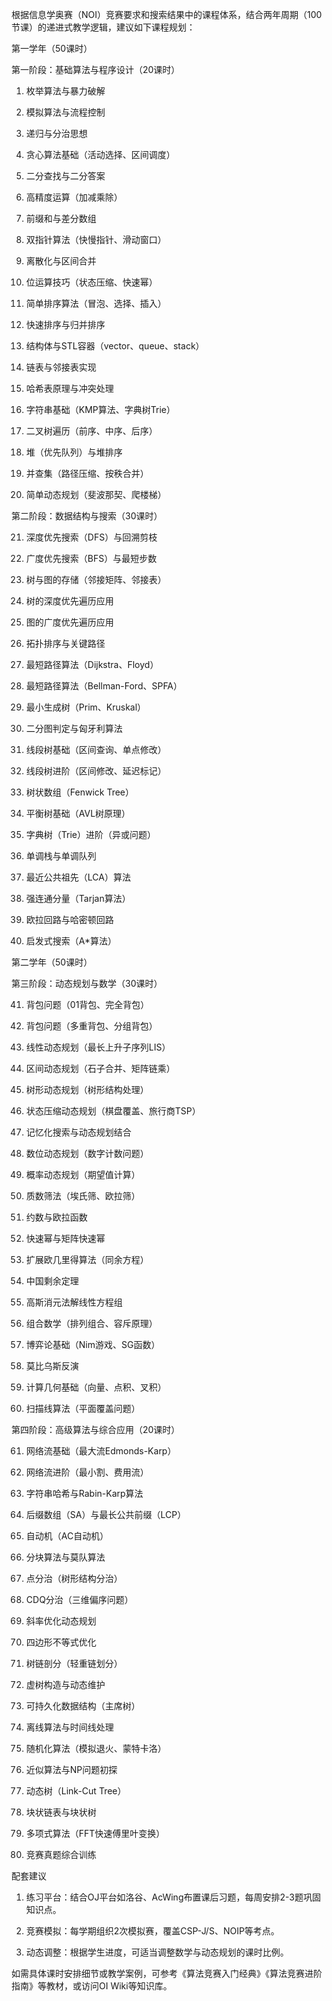 
根据信息学奥赛（NOI）竞赛要求和搜索结果中的课程体系，结合两年周期（100节课）的递进式教学逻辑，建议如下课程规划：

第一学年（50课时）

第一阶段：基础算法与程序设计（20课时）

1. 枚举算法与暴力破解

2. 模拟算法与流程控制

3. 递归与分治思想

4. 贪心算法基础（活动选择、区间调度）

5. 二分查找与二分答案

6. 高精度运算（加减乘除）

7. 前缀和与差分数组

8. 双指针算法（快慢指针、滑动窗口）

9. 离散化与区间合并

10. 位运算技巧（状态压缩、快速幂）

11. 简单排序算法（冒泡、选择、插入）

12. 快速排序与归并排序

13. 结构体与STL容器（vector、queue、stack）

14. 链表与邻接表实现

15. 哈希表原理与冲突处理

16. 字符串基础（KMP算法、字典树Trie）

17. 二叉树遍历（前序、中序、后序）

18. 堆（优先队列）与堆排序

19. 并查集（路径压缩、按秩合并）

20. 简单动态规划（斐波那契、爬楼梯）

第二阶段：数据结构与搜索（30课时）

21. 深度优先搜索（DFS）与回溯剪枝

22. 广度优先搜索（BFS）与最短步数

23. 树与图的存储（邻接矩阵、邻接表）

24. 树的深度优先遍历应用

25. 图的广度优先遍历应用

26. 拓扑排序与关键路径

27. 最短路径算法（Dijkstra、Floyd）

28. 最短路径算法（Bellman-Ford、SPFA）

29. 最小生成树（Prim、Kruskal）

30. 二分图判定与匈牙利算法

31. 线段树基础（区间查询、单点修改）

32. 线段树进阶（区间修改、延迟标记）

33. 树状数组（Fenwick Tree）

34. 平衡树基础（AVL树原理）

35. 字典树（Trie）进阶（异或问题）

36. 单调栈与单调队列

37. 最近公共祖先（LCA）算法

38. 强连通分量（Tarjan算法）

39. 欧拉回路与哈密顿回路

40. 启发式搜索（A*算法）

第二学年（50课时）

第三阶段：动态规划与数学（30课时）

41. 背包问题（01背包、完全背包）

42. 背包问题（多重背包、分组背包）

43. 线性动态规划（最长上升子序列LIS）

44. 区间动态规划（石子合并、矩阵链乘）

45. 树形动态规划（树形结构处理）

46. 状态压缩动态规划（棋盘覆盖、旅行商TSP）

47. 记忆化搜索与动态规划结合

48. 数位动态规划（数字计数问题）

49. 概率动态规划（期望值计算）

50. 质数筛法（埃氏筛、欧拉筛）

51. 约数与欧拉函数

52. 快速幂与矩阵快速幂

53. 扩展欧几里得算法（同余方程）

54. 中国剩余定理

55. 高斯消元法解线性方程组

56. 组合数学（排列组合、容斥原理）

57. 博弈论基础（Nim游戏、SG函数）

58. 莫比乌斯反演

59. 计算几何基础（向量、点积、叉积）

60. 扫描线算法（平面覆盖问题）

第四阶段：高级算法与综合应用（20课时）

61. 网络流基础（最大流Edmonds-Karp）

62. 网络流进阶（最小割、费用流）

63. 字符串哈希与Rabin-Karp算法

64. 后缀数组（SA）与最长公共前缀（LCP）

65. 自动机（AC自动机）

66. 分块算法与莫队算法

67. 点分治（树形结构分治）

68. CDQ分治（三维偏序问题）

69. 斜率优化动态规划

70. 四边形不等式优化

71. 树链剖分（轻重链划分）

72. 虚树构造与动态维护

73. 可持久化数据结构（主席树）

74. 离线算法与时间线处理

75. 随机化算法（模拟退火、蒙特卡洛）

76. 近似算法与NP问题初探

77. 动态树（Link-Cut Tree）

78. 块状链表与块状树

79. 多项式算法（FFT快速傅里叶变换）

80. 竞赛真题综合训练

配套建议

1. 练习平台：结合OJ平台如洛谷、AcWing布置课后习题，每周安排2-3题巩固知识点。

2. 竞赛模拟：每学期组织2次模拟赛，覆盖CSP-J/S、NOIP等考点。

3. 动态调整：根据学生进度，可适当调整数学与动态规划的课时比例。

如需具体课时安排细节或教学案例，可参考《算法竞赛入门经典》《算法竞赛进阶指南》等教材，或访问OI Wiki等知识库。